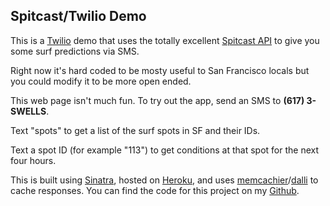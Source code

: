 Spitcast/Twilio Demo
-------
This is a [Twilio](http://www.twilio.com) demo that uses the totally excellent [Spitcast API](http://www.spitcast.com/api/docs/) to give you some surf predictions via SMS.

Right now it's hard coded to be mosty useful to San Francisco locals but you could modify it to be more open ended.

This web page isn't much fun. To try out the app, send an SMS to **(617) 3-SWELLS**.

Text "spots" to get a list of the surf spots in SF and their IDs.

Text a spot ID (for example "113") to get conditions at that spot for the next four hours.

This is built using [Sinatra](http://www.sinatrarb.com), hosted on [Heroku](http://spitcast-sms.herokuapp.com/), and uses [memcachier](http://memcachier.com/)/[dalli](https://github.com/mperham/dalli) to cache responses. You can find the code for this project on my [Github](https://github.com/akjordan/Twilio-Demo-Surf).